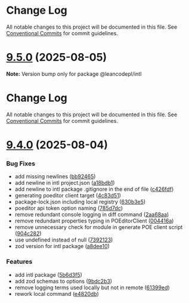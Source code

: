 # Change Log

All notable changes to this project will be documented in this file. See
[Conventional Commits](https://conventionalcommits.org) for commit guidelines.

# [9.5.0](https://github.com/leancodepl/js_corelibrary/compare/v9.4.0...v9.5.0) (2025-08-05)

**Note:** Version bump only for package @leancodepl/intl

# Change Log

All notable changes to this project will be documented in this file. See
[Conventional Commits](https://conventionalcommits.org) for commit guidelines.

# [9.4.0](https://github.com/leancodepl/js_corelibrary/compare/v9.3.0...v9.4.0) (2025-08-04)

### Bug Fixes

- add missing newlines
  ([bb92465](https://github.com/leancodepl/js_corelibrary/commit/bb9246509b83c2d1ba2f0a120d93bdd72ef34184))
- add newline in intl project.json
  ([a18bdb1](https://github.com/leancodepl/js_corelibrary/commit/a18bdb1a6855b1ba3c2c5234391368f5305830c8))
- add newline to intl package .gitignore in the end of file
  ([c426fdf](https://github.com/leancodepl/js_corelibrary/commit/c426fdf3dbe172539a576b085b091729b4d7be83))
- generating poeditor client target
  ([4c83d51](https://github.com/leancodepl/js_corelibrary/commit/4c83d51985ae8515a5f35889ed09f7d00ae7de0e))
- package-lock.json including local registry
  ([630b3e5](https://github.com/leancodepl/js_corelibrary/commit/630b3e5296004801189636954331b991521dcea6))
- poeditor api token option naming
  ([785d7dc](https://github.com/leancodepl/js_corelibrary/commit/785d7dcd2a3d8c2f33bd549faf244c8af6bbce3b))
- remove redundant console logging in diff command
  ([2aa68aa](https://github.com/leancodepl/js_corelibrary/commit/2aa68aaebfe5d632c85301e6c10fe379de618c2e))
- remove redundant properties typing in POEditorClient
  ([004416a](https://github.com/leancodepl/js_corelibrary/commit/004416a9f9224c9e244193a5ef7ec7d9be938133))
- remove unnecessary check for module in generate POE client script
  ([904c282](https://github.com/leancodepl/js_corelibrary/commit/904c2823adb226da864d9a8bc0cedda92696a912))
- use undefined instead of null
  ([7392123](https://github.com/leancodepl/js_corelibrary/commit/73921230b3a5cbb67afdc0970a7a5cf55bf6fe6a))
- zod version for intl package
  ([a8dee10](https://github.com/leancodepl/js_corelibrary/commit/a8dee1045502a516e3bd41c551bdf5194358294c))

### Features

- add intl package
  ([5b6d3f5](https://github.com/leancodepl/js_corelibrary/commit/5b6d3f5848f957a0bdb13890eb13080e931cef96))
- add zod schemas to options
  ([9bdc2b3](https://github.com/leancodepl/js_corelibrary/commit/9bdc2b377ff0acc959afe4fb4bc33f757067fc1c))
- remove logging terms used locally but not in remote
  ([61399ed](https://github.com/leancodepl/js_corelibrary/commit/61399ed6f53cdbdf8f920d655aa9bedfdd917166))
- rework local command
  ([e4820db](https://github.com/leancodepl/js_corelibrary/commit/e4820dbeccf01163aa216a7e271be9383f9314e4))
